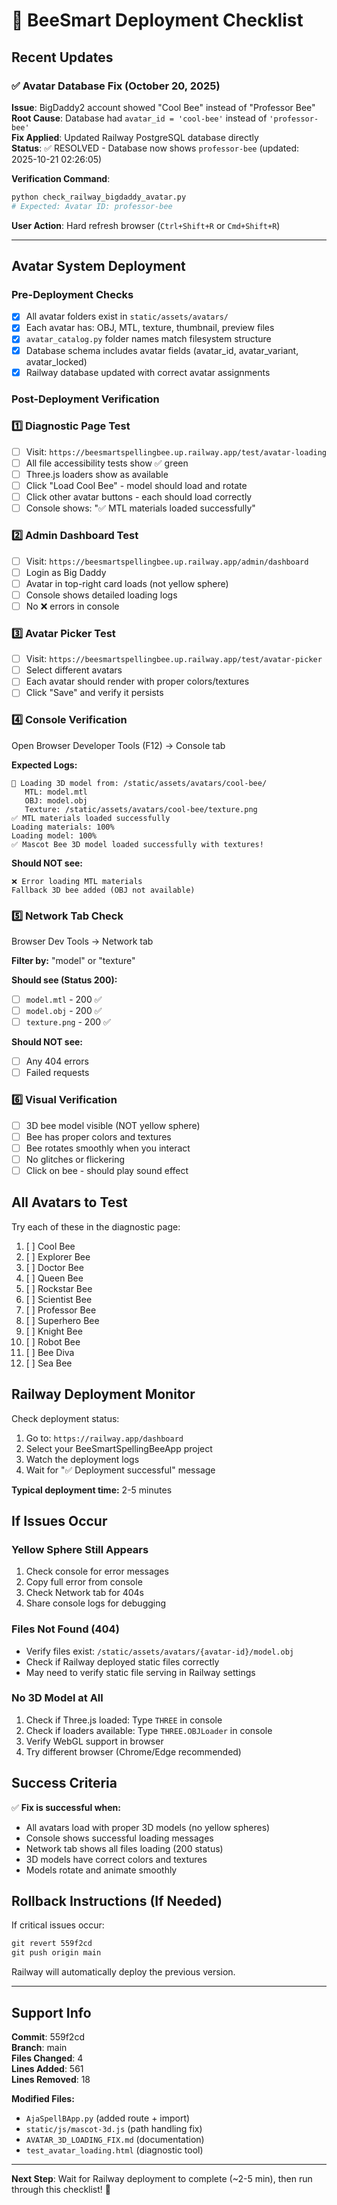# 🐝 BeeSmart Deployment Checklist

## Recent Updates

### ✅ Avatar Database Fix (October 20, 2025)
**Issue**: BigDaddy2 account showed "Cool Bee" instead of "Professor Bee"  
**Root Cause**: Database had `avatar_id = 'cool-bee'` instead of `'professor-bee'`  
**Fix Applied**: Updated Railway PostgreSQL database directly  
**Status**: ✅ RESOLVED - Database now shows `professor-bee` (updated: 2025-10-21 02:26:05)

**Verification Command**:
```python
python check_railway_bigdaddy_avatar.py
# Expected: Avatar ID: professor-bee
```

**User Action**: Hard refresh browser (`Ctrl+Shift+R` or `Cmd+Shift+R`)

---

## Avatar System Deployment

### Pre-Deployment Checks
- [x] All avatar folders exist in `static/assets/avatars/`
- [x] Each avatar has: OBJ, MTL, texture, thumbnail, preview files
- [x] `avatar_catalog.py` folder names match filesystem structure
- [x] Database schema includes avatar fields (avatar_id, avatar_variant, avatar_locked)
- [x] Railway database updated with correct avatar assignments

### Post-Deployment Verification

### 1️⃣ Diagnostic Page Test
- [ ] Visit: `https://beesmartspellingbee.up.railway.app/test/avatar-loading`
- [ ] All file accessibility tests show ✅ green
- [ ] Three.js loaders show as available
- [ ] Click "Load Cool Bee" - model should load and rotate
- [ ] Click other avatar buttons - each should load correctly
- [ ] Console shows: "✅ MTL materials loaded successfully"

### 2️⃣ Admin Dashboard Test
- [ ] Visit: `https://beesmartspellingbee.up.railway.app/admin/dashboard`
- [ ] Login as Big Daddy
- [ ] Avatar in top-right card loads (not yellow sphere)
- [ ] Console shows detailed loading logs
- [ ] No ❌ errors in console

### 3️⃣ Avatar Picker Test
- [ ] Visit: `https://beesmartspellingbee.up.railway.app/test/avatar-picker`
- [ ] Select different avatars
- [ ] Each avatar should render with proper colors/textures
- [ ] Click "Save" and verify it persists

### 4️⃣ Console Verification
Open Browser Developer Tools (F12) → Console tab

**Expected Logs:**
```
🐝 Loading 3D model from: /static/assets/avatars/cool-bee/
   MTL: model.mtl
   OBJ: model.obj
   Texture: /static/assets/avatars/cool-bee/texture.png
✅ MTL materials loaded successfully
Loading materials: 100%
Loading model: 100%
✅ Mascot Bee 3D model loaded successfully with textures!
```

**Should NOT see:**
```
❌ Error loading MTL materials
Fallback 3D bee added (OBJ not available)
```

### 5️⃣ Network Tab Check
Browser Dev Tools → Network tab

**Filter by:** "model" or "texture"

**Should see (Status 200):**
- [ ] `model.mtl` - 200 ✅
- [ ] `model.obj` - 200 ✅
- [ ] `texture.png` - 200 ✅

**Should NOT see:**
- [ ] Any 404 errors
- [ ] Failed requests

### 6️⃣ Visual Verification
- [ ] 3D bee model visible (NOT yellow sphere)
- [ ] Bee has proper colors and textures
- [ ] Bee rotates smoothly when you interact
- [ ] No glitches or flickering
- [ ] Click on bee - should play sound effect

## All Avatars to Test

Try each of these in the diagnostic page:

1. [ ] Cool Bee
2. [ ] Explorer Bee
3. [ ] Doctor Bee
4. [ ] Queen Bee
5. [ ] Rockstar Bee
6. [ ] Scientist Bee
7. [ ] Professor Bee
8. [ ] Superhero Bee
9. [ ] Knight Bee
10. [ ] Robot Bee
11. [ ] Bee Diva
12. [ ] Sea Bee

## Railway Deployment Monitor

Check deployment status:
1. Go to: `https://railway.app/dashboard`
2. Select your BeeSmartSpellingBeeApp project
3. Watch the deployment logs
4. Wait for "✅ Deployment successful" message

**Typical deployment time:** 2-5 minutes

## If Issues Occur

### Yellow Sphere Still Appears
1. Check console for error messages
2. Copy full error from console
3. Check Network tab for 404s
4. Share console logs for debugging

### Files Not Found (404)
- Verify files exist: `/static/assets/avatars/{avatar-id}/model.obj`
- Check if Railway deployed static files correctly
- May need to verify static file serving in Railway settings

### No 3D Model at All
1. Check if Three.js loaded: Type `THREE` in console
2. Check if loaders available: Type `THREE.OBJLoader` in console
3. Verify WebGL support in browser
4. Try different browser (Chrome/Edge recommended)

## Success Criteria

✅ **Fix is successful when:**
- All avatars load with proper 3D models (no yellow spheres)
- Console shows successful loading messages
- Network tab shows all files loading (200 status)
- 3D models have correct colors and textures
- Models rotate and animate smoothly

## Rollback Instructions (If Needed)

If critical issues occur:
```powershell
git revert 559f2cd
git push origin main
```

Railway will automatically deploy the previous version.

---

## Support Info

**Commit**: 559f2cd  
**Branch**: main  
**Files Changed**: 4  
**Lines Added**: 561  
**Lines Removed**: 18  

**Modified Files:**
- `AjaSpellBApp.py` (added route + import)
- `static/js/mascot-3d.js` (path handling fix)
- `AVATAR_3D_LOADING_FIX.md` (documentation)
- `test_avatar_loading.html` (diagnostic tool)

---

**Next Step**: Wait for Railway deployment to complete (~2-5 min), then run through this checklist! 🚀
